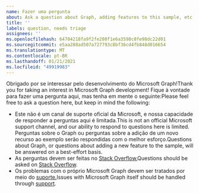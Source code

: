 ```yaml
---
name: Fazer uma pergunta
about: Ask a question about Graph, adding features to this sample, etc.
title: ''
labels: question, needs triage
assignees: ''
ms.openlocfilehash: 64704218fa9f2fe280f1e6a3598c8fe98dc22d01
ms.sourcegitcommit: e5aa288ad507a727793c8bf36cd4fb848d016654
ms.translationtype: MT
ms.contentlocale: pt-BR
ms.lasthandoff: 01/21/2021
ms.locfileid: "49919983"
---
```

<span data-ttu-id="51e2e-102">Obrigado por se interessar pelo desenvolvimento do Microsoft Graph!</span><span class="sxs-lookup"><span data-stu-id="51e2e-102">Thank you for taking an interest in Microsoft Graph development!</span></span> <span data-ttu-id="51e2e-103">Fique à vontade para fazer uma pergunta aqui, mas tenha em mente o seguinte:</span><span class="sxs-lookup"><span data-stu-id="51e2e-103">Please feel free to ask a question here, but keep in mind the following:</span></span>

- <span data-ttu-id="51e2e-104">Este não é um canal de suporte oficial da Microsoft, e nossa capacidade de responder a perguntas aqui é limitada.</span><span class="sxs-lookup"><span data-stu-id="51e2e-104">This is not an official Microsoft support channel, and our ability to respond to questions here is limited.</span></span> <span data-ttu-id="51e2e-105">Perguntas sobre o Graph ou perguntas sobre a adição de um novo recurso ao exemplo serão respondidas com o melhor esforço.</span><span class="sxs-lookup"><span data-stu-id="51e2e-105">Questions about Graph, or questions about adding a new feature to the sample, will be answered on a best-effort basis.</span></span>
- <span data-ttu-id="51e2e-106">As perguntas devem ser feitas no [Stack Overflow.](https://stackoverflow.com/questions/tagged/microsoft-graph)</span><span class="sxs-lookup"><span data-stu-id="51e2e-106">Questions should be asked on [Stack Overflow](https://stackoverflow.com/questions/tagged/microsoft-graph).</span></span>
- <span data-ttu-id="51e2e-107">Os problemas com o próprio Microsoft Graph devem ser tratados por meio do [suporte.](https://developer.microsoft.com/graph/support)</span><span class="sxs-lookup"><span data-stu-id="51e2e-107">Issues with Microsoft Graph itself should be handled through [support](https://developer.microsoft.com/graph/support).</span></span>
